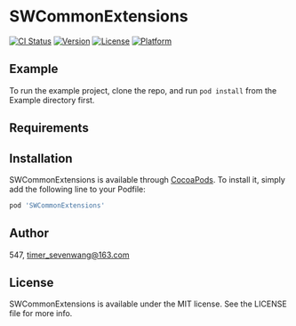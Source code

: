 # SWCommonExtensions

[![CI Status](https://img.shields.io/travis/547/SWCommonExtensions.svg?style=flat)](https://travis-ci.org/547/SWCommonExtensions)
[![Version](https://img.shields.io/cocoapods/v/SWCommonExtensions.svg?style=flat)](https://cocoapods.org/pods/SWCommonExtensions)
[![License](https://img.shields.io/cocoapods/l/SWCommonExtensions.svg?style=flat)](https://cocoapods.org/pods/SWCommonExtensions)
[![Platform](https://img.shields.io/cocoapods/p/SWCommonExtensions.svg?style=flat)](https://cocoapods.org/pods/SWCommonExtensions)

## Example

To run the example project, clone the repo, and run `pod install` from the Example directory first.

## Requirements

## Installation

SWCommonExtensions is available through [CocoaPods](https://cocoapods.org). To install
it, simply add the following line to your Podfile:

```ruby
pod 'SWCommonExtensions'
```

## Author

547, timer_sevenwang@163.com

## License

SWCommonExtensions is available under the MIT license. See the LICENSE file for more info.
